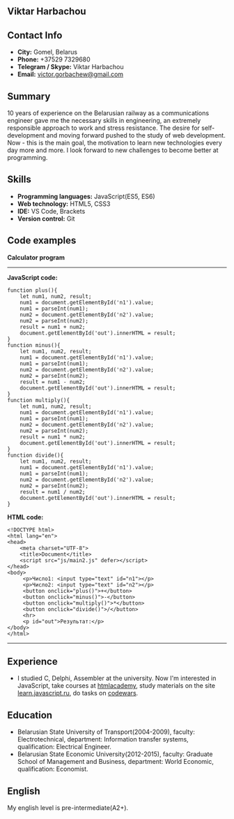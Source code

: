 ## Viktar Harbachou 

## Contact Info

- **City:** Gomel, Belarus
- **Phone:** +37529 7329680
- **Telegram / Skype:** Viktar Harbachou
- **Email:** victor.gorbachew@gmail.com

## Summary

10 years of experience on the Belarusian railway as a communications engineer gave me the necessary skills in engineering, an extremely responsible approach to work and stress resistance. The desire for self-development and moving forward pushed to the study of web development. Now - this is the main goal, the motivation to learn new technologies every day more and more. I look forward to new challenges to become better at programming.

## Skills

- **Programming languages:** JavaScript(ES5, ES6)
- **Web technology:** HTML5, CSS3
- **IDE:** VS Code, Brackets
- **Version control:** Git

## Code examples

**Calculator program**

___

**JavaScript code:**
```
function plus(){
    let num1, num2, result;
    num1 = document.getElementById('n1').value;
    num1 = parseInt(num1);
    num2 = document.getElementById('n2').value;
    num2 = parseInt(num2);
    result = num1 + num2;
    document.getElementById('out').innerHTML = result;
}
function minus(){
    let num1, num2, result;
    num1 = document.getElementById('n1').value;
    num1 = parseInt(num1);
    num2 = document.getElementById('n2').value;
    num2 = parseInt(num2);
    result = num1 - num2;
    document.getElementById('out').innerHTML = result;
}
function multiply(){
    let num1, num2, result;
    num1 = document.getElementById('n1').value;
    num1 = parseInt(num1);
    num2 = document.getElementById('n2').value;
    num2 = parseInt(num2);
    result = num1 * num2;
    document.getElementById('out').innerHTML = result;
}
function divide(){
    let num1, num2, result;
    num1 = document.getElementById('n1').value;
    num1 = parseInt(num1);
    num2 = document.getElementById('n2').value;
    num2 = parseInt(num2);
    result = num1 / num2;
    document.getElementById('out').innerHTML = result;
}
```
**HTML code:**
```
<!DOCTYPE html>
<html lang="en">
<head>
    <meta charset="UTF-8">
    <title>Document</title>
    <script src="js/main2.js" defer></script>
</head>
<body>
     <p>Число1: <input type="text" id="n1"></p>
     <p>Число2: <input type="text" id="n2"></p>
     <button onclick="plus()">+</button>
     <button onclick="minus()">-</button>
     <button onclick="multiply()">*</button>
     <button onclick="divide()">/</button>
     <hr>
     <p id="out">Результат:</p>
</body>
</html>
```
___

## Experience

- I studied C, Delphi, Assembler at the university. Now I'm interested in JavaScript, take courses at [htmlacademy](https://htmlacademy.ru/courses), study materials on the site [learn.javascript.ru](https://learn.javascript.ru/), do tasks on [codewars](https://www.codewars.com/dashboard).

## Education

- Belarusian State University of Transport(2004-2009), faculty: Electrotechnical, department: Information transfer systems, qualification: Electrical Engineer.
- Belarusian State Economic University(2012-2015), faculty: Graduate School of Management and Business, department: World Economic, qualification: Economist.

## English

My english level is pre-intermediate(A2+).

